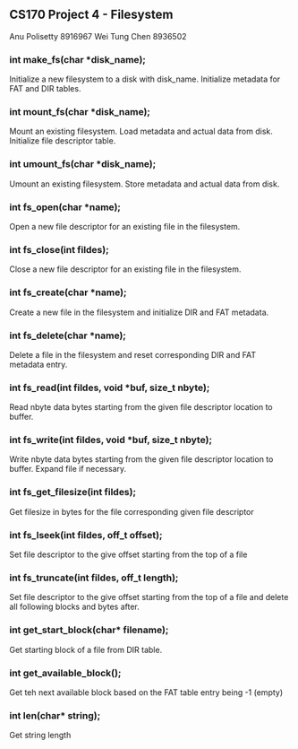 ## CS170 Project 4 - Filesystem
Anu Polisetty 8916967
Wei Tung Chen 8936502

### int make_fs(char *disk_name);
Initialize a new filesystem to a disk with disk_name. Initialize metadata for FAT and DIR tables.

### int mount_fs(char *disk_name);
Mount an existing filesystem. Load metadata and actual data from disk. Initialize file descriptor table.

### int umount_fs(char *disk_name);
Umount an existing filesystem. Store metadata and actual data from disk. 

### int fs_open(char *name);
Open a new file descriptor for an existing file in the filesystem.

### int fs_close(int fildes);
Close a new file descriptor for an existing file in the filesystem.

### int fs_create(char *name);
Create a new file in the filesystem and initialize DIR and FAT metadata.

### int fs_delete(char *name);
Delete a file in the filesystem and reset corresponding DIR and FAT metadata entry.

### int fs_read(int fildes, void *buf, size_t nbyte);
Read nbyte data bytes starting from the given file descriptor location to buffer.

### int fs_write(int fildes, void *buf, size_t nbyte);
Write nbyte data bytes starting from the given file descriptor location to buffer. Expand file if necessary.

### int fs_get_filesize(int fildes);
Get filesize in bytes for the file corresponding given file descriptor

### int fs_lseek(int fildes, off_t offset);
Set file descriptor to the give offset starting from the top of a file

### int fs_truncate(int fildes, off_t length);
Set file descriptor to the give offset starting from the top of a file and delete all following blocks and bytes after.

### int get_start_block(char* filename);
Get starting block of a file from DIR table. 

### int get_available_block();
Get teh next available block based on the FAT table entry being -1 (empty)

### int len(char* string);
Get string length